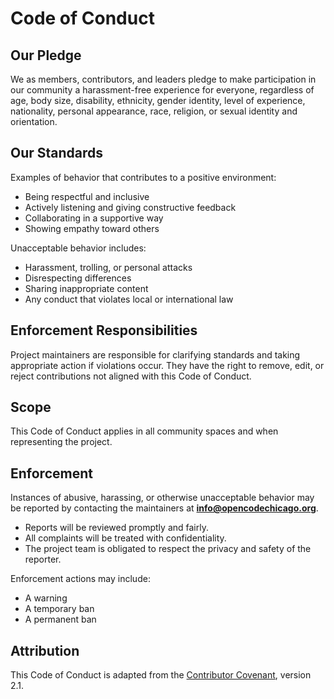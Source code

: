 # Code of Conduct

## Our Pledge
We as members, contributors, and leaders pledge to make participation in our community a harassment-free experience for everyone, regardless of age, body size, disability, ethnicity, gender identity, level of experience, nationality, personal appearance, race, religion, or sexual identity and orientation.

## Our Standards
Examples of behavior that contributes to a positive environment:
- Being respectful and inclusive
- Actively listening and giving constructive feedback
- Collaborating in a supportive way
- Showing empathy toward others

Unacceptable behavior includes:
- Harassment, trolling, or personal attacks
- Disrespecting differences
- Sharing inappropriate content
- Any conduct that violates local or international law

## Enforcement Responsibilities
Project maintainers are responsible for clarifying standards and taking appropriate action if violations occur. They have the right to remove, edit, or reject contributions not aligned with this Code of Conduct.

## Scope
This Code of Conduct applies in all community spaces and when representing the project.

## Enforcement
Instances of abusive, harassing, or otherwise unacceptable behavior may be reported by contacting the maintainers at **info@opencodechicago.org**.  

- Reports will be reviewed promptly and fairly.  
- All complaints will be treated with confidentiality.  
- The project team is obligated to respect the privacy and safety of the reporter.  

Enforcement actions may include:
- A warning  
- A temporary ban  
- A permanent ban  

## Attribution
This Code of Conduct is adapted from the [Contributor Covenant](https://www.contributor-covenant.org/), version 2.1.
